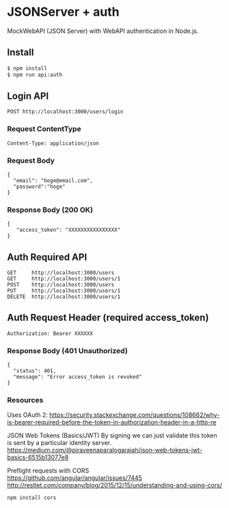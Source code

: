 # JSONServer + auth

MockWebAPI (JSON Server) with WebAPI authentication in Node.js.

## Install

```bash
$ npm install
$ npm run api:auth
```

## Login API

```
POST http://localhost:3000/users/login
```

### Request ContentType

```
Content-Type: application/json
```

### Request Body

```
{
  "email": "hoge@email.com",
  "password":"hoge"
}
```

### Response Body (200 OK)

```
{
   "access_token": "XXXXXXXXXXXXXXXX"
}
```

## Auth Required API

```
GET     http://localhost:3000/users
GET     http://localhost:3000/users/1
POST    http://localhost:3000/users
PUT     http://localhost:3000/users/1
DELETE  http://localhost:3000/users/1
```

## Auth Request Header (required access_token)

```
Authorization: Bearer XXXXXX
```

### Response Body (401 Unauthorized)

```
{
  "status": 401,
  "message": "Error access_token is revoked"
}
```

### Resources

Uses OAuth 2:
https://security.stackexchange.com/questions/108662/why-is-bearer-required-before-the-token-in-authorization-header-in-a-http-re

JSON Web Tokens (Basics/JWT)
By signing we can just validate this token is sent by a particular identity server.
https://medium.com/@piraveenaparalogarajah/json-web-tokens-jwt-basics-6515b13077e8

Preflight requests with CORS
https://github.com/angular/angular/issues/7445
http://restlet.com/company/blog/2015/12/15/understanding-and-using-cors/

```
npm install cors
```
